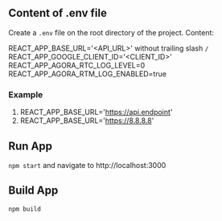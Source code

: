 ## Content of .env file

Create a `.env` file on the root directory of the project.
Content: 

REACT_APP_BASE_URL='<API_URL>' without trailing slash `/`   
REACT_APP_GOOGLE_CLIENT_ID='<CLIENT_ID>'   
REACT_APP_AGORA_RTC_LOG_LEVEL=0     
REACT_APP_AGORA_RTM_LOG_ENABLED=true     

### Example

1. REACT_APP_BASE_URL='https://api.endpoint'
2. REACT_APP_BASE_URL='https://8.8.8.8'

## Run App

`npm start` and navigate to http://localhost:3000

## Build App

`npm build`
